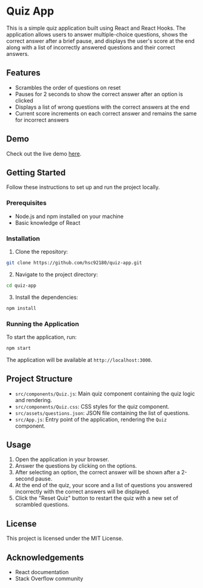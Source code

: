 # Quiz App

This is a simple quiz application built using React and React Hooks. The application allows users to answer multiple-choice questions, shows the correct answer after a brief pause, and displays the user's score at the end along with a list of incorrectly answered questions and their correct answers.

## Features

- Scrambles the order of questions on reset
- Pauses for 2 seconds to show the correct answer after an option is clicked
- Displays a list of wrong questions with the correct answers at the end
- Current score increments on each correct answer and remains the same for incorrect answers

## Demo

Check out the live demo [here](https://quiz-app-nine-blond.vercel.app/).

## Getting Started

Follow these instructions to set up and run the project locally.

### Prerequisites

- Node.js and npm installed on your machine
- Basic knowledge of React

### Installation

1. Clone the repository:

```sh
git clone https://github.com/hsc92180/quiz-app.git
```

2. Navigate to the project directory:

```sh
cd quiz-app
```

3. Install the dependencies:

```sh
npm install
```

### Running the Application

To start the application, run:

```sh
npm start
```

The application will be available at `http://localhost:3000`.

## Project Structure

- `src/components/Quiz.js`: Main quiz component containing the quiz logic and rendering.
- `src/components/Quiz.css`: CSS styles for the quiz component.
- `src/assets/questions.json`: JSON file containing the list of questions.
- `src/App.js`: Entry point of the application, rendering the `Quiz` component.

## Usage

1. Open the application in your browser.
2. Answer the questions by clicking on the options.
3. After selecting an option, the correct answer will be shown after a 2-second pause.
4. At the end of the quiz, your score and a list of questions you answered incorrectly with the correct answers will be displayed.
5. Click the "Reset Quiz" button to restart the quiz with a new set of scrambled questions.

## License

This project is licensed under the MIT License.

## Acknowledgements

- React documentation
- Stack Overflow community